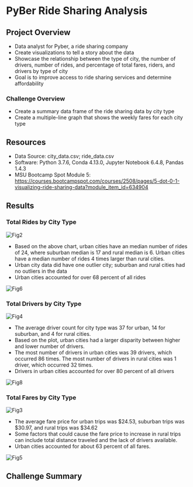 # PyBer Ride Sharing Analysis

## Project Overview
- Data analyst for Pyber, a ride sharing company 
- Create visualizations to tell a story about the data
- Showcase the relationship between the type of city, the number of drivers, number of rides, and percentage of total fares, riders, and drivers by type of city
- Goal is to improve access to ride sharing services and determine affordability


### Challenge Overview
- Create a summary data frame of the ride sharing data by city type
- Create a multiple-line graph that shows the weekly fares for each city type

## Resources
- Data Source: city_data.csv; ride_data.csv
- Software: Python 3.7.6, Conda 4.13.0, Jupyter Notebook 6.4.8, Pandas 1.4.3
- MSU Bootcamp Spot Module 5: https://courses.bootcampspot.com/courses/2508/pages/5-dot-0-1-visualizing-ride-sharing-data?module_item_id=634904

## Results

### Total Rides by City Type
![Fig2](https://user-images.githubusercontent.com/104038813/178518395-8f56e4e4-d136-4c6f-86ab-41d8c8a20fd3.png)

- Based on the above chart, urban cities have an median number of rides of 24, where suburban median is 17 and rural median is 6. Urban cities have a median number of rides 4 times larger than rural cities. 
- Urban city data did have one outlier city; suburban and rural cities had no outliers in the data
- Urban cities accounted for over 68 percent of all rides

![Fig6](https://user-images.githubusercontent.com/104038813/178520752-7ed1a678-b88b-433c-b110-977adfc3dad5.png)

### Total Drivers by City Type

![Fig4](https://user-images.githubusercontent.com/104038813/178519522-e0dfe0a6-6e43-45d7-891f-468fcee7b251.png)

- The average driver count for city type was 37 for urban, 14 for suburban, and 4 for rural cities. 
- Based on the plot, urban cities had a larger disparity between higher and lower number of drivers. 
- The most number of drivers in urban cities was 39 drivers, which occurred 86 times. The most number of drivers in rural cities was  1 driver, which occurred 32 times. 
- Drivers in urban cities accounted for over 80 percent of all drivers

![Fig8](https://user-images.githubusercontent.com/104038813/178521235-81ab10c7-1931-49d4-b55c-751dbe2663d5.png)


### Total Fares by City Type

![Fig3](https://user-images.githubusercontent.com/104038813/178522174-4eb994e3-eca0-4bb0-9570-d0f6480c9de7.png)

- The average fare price for urban trips was $24.53, suburban trips was $30.97, and rural trips was $34.62
- Some factors that could cause the fare price to increase in rural trips can include total distance traveled and the lack of drivers available. 
- Urban cities accounted for about 63 percent of all fares.

![Fig5](https://user-images.githubusercontent.com/104038813/178522802-3136d3c6-9c70-440d-beed-ef960a2df126.png)



## Challenge Summary

